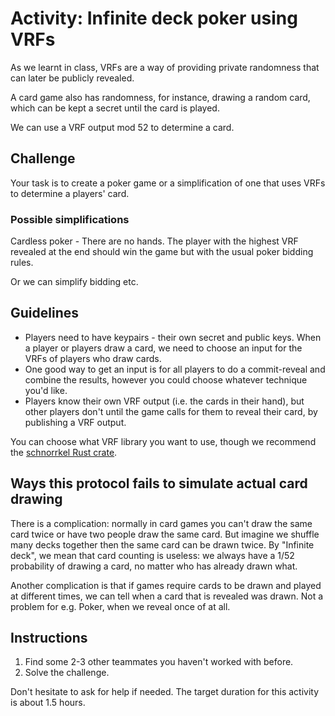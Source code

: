 # Activity: Infinite deck poker using VRFs

As we learnt in class, VRFs are a way of providing private randomness that can later be publicly revealed.

A card game also has randomness, for instance, drawing a random card, which can be kept a secret until the card is played.

We can use a VRF output mod 52 to determine a card. 

## Challenge 

Your task is to create a poker game or a simplification of one that uses VRFs to determine a players' card.

### Possible simplifications

Cardless poker - There are no hands. The player with the highest VRF revealed at the end should win the game but with the usual poker bidding rules.

Or we can simplify bidding etc. 

## Guidelines

* Players need to have keypairs - their own secret and public keys. When a player or players draw a card, we need to choose an input for the VRFs of players who draw cards.
* One good way to get an input is for all players to do a commit-reveal and combine the results, however you could choose whatever technique you'd like.
* Players know their own VRF output (i.e. the cards in their hand), but other players don't until the game calls for them to reveal their card, by publishing a VRF output.

You can choose what VRF library you want to use, though we recommend the [schnorrkel Rust crate](https://paritytech.github.io/substrate/master/schnorrkel/vrf/index.html). 

## Ways this protocol fails to simulate actual card drawing

There is a complication: normally in card games you can't draw the same card twice or have two people draw the same card. But imagine we shuffle many decks together then the same card can be drawn twice. By "Infinite deck", we mean that card counting is useless: we always have a 1/52 probability of drawing a card, no matter who has already drawn what.

Another complication is that if games require cards to be drawn and played at different times, we can tell when a card that is revealed was drawn. Not a problem for e.g. Poker, when we reveal once of at all.

## Instructions

1. Find some 2-3 other teammates you haven't worked with before.
1. Solve the challenge.

Don't hesitate to ask for help if needed.
The target duration for this activity is about 1.5 hours.
